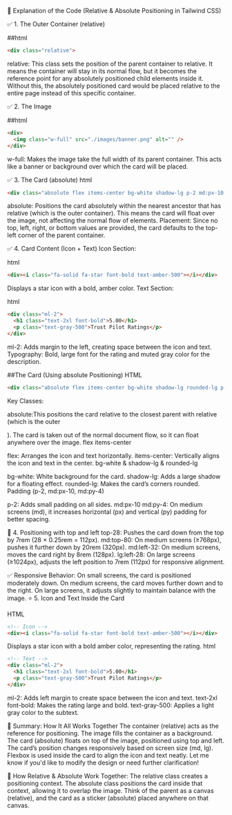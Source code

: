 📌 Explanation of the Code (Relative & Absolute Positioning in Tailwind CSS)


✅ 1. The Outer Container (relative)

##html
```html
<div class="relative">
```
relative: This class sets the position of the parent container to relative.
It means the container will stay in its normal flow, but it becomes the reference point for any absolutely positioned child elements inside it.
Without this, the absolutely positioned card would be placed relative to the entire page instead of this specific container.

✅ 2. The Image

##html

```html
<div>
  <img class="w-full" src="./images/banner.png" alt="" />
</div>
```

w-full: 
 Makes the image take the full width of its parent container.
This acts like a banner or background over which the card will be placed.

✅ 3. The Card (absolute)
html
```html
<div class="absolute flex items-center bg-white shadow-lg p-2 md:px-10 md:py-4">
```
absolute: Positions the card absolutely within the nearest ancestor that has relative (which is the outer container).
This means the card will float over the image, not affecting the normal flow of elements.
Placement: Since no top, left, right, or bottom values are provided, the card defaults to the top-left corner of the parent container.


✅ 4. Card Content (Icon + Text)
Icon Section:

html
```html
<div><i class="fa-solid fa-star font-bold text-amber-500"></i></div>
```
Displays a star icon with a bold, amber color.
Text Section:

html
```html
<div class="ml-2">
  <h1 class="text-2xl font-bold">5.00</h1>
  <p class="text-gray-500">Trust Pilot Ratings</p>
</div>
```
ml-2: Adds margin to the left, creating space between the icon and text.
Typography: Bold, large font for the rating and muted gray color for the description.

##The Card (Using absolute Positioning)
HTML
```html
<div class="absolute flex items-center bg-white shadow-lg rounded-lg p-2 md:px-10 md:py-4 top-28 md:top-80 md:left-32 lg:left-28">
```
Key Classes:

absolute:This positions the card relative to the closest parent with relative (which is the outer <div>).
The card is taken out of the normal document flow, so it can float anywhere over the image.
flex items-center

flex: Arranges the icon and text horizontally.
items-center: Vertically aligns the icon and text in the center.
bg-white & shadow-lg & rounded-lg

bg-white: White background for the card.
shadow-lg: Adds a large shadow for a floating effect.
rounded-lg: Makes the card’s corners rounded.
Padding (p-2, md:px-10, md:py-4)

p-2: Adds small padding on all sides.
md:px-10 md:py-4: On medium screens (md), it increases horizontal (px) and vertical (py) padding for better spacing.

🎯 4. Positioning with top and left
top-28: Pushes the card down from the top by 7rem (28 × 0.25rem = 112px).
md:top-80: On medium screens (≥768px), pushes it further down by 20rem (320px).
md:left-32: On medium screens, moves the card right by 8rem (128px).
lg:left-28: On large screens (≥1024px), adjusts the left position to 7rem (112px) for responsive alignment.

✅ Responsive Behavior:
On small screens, the card is positioned moderately down.
On medium screens, the card moves further down and to the right.
On large screens, it adjusts slightly to maintain balance with the image.
⭐ 5. Icon and Text Inside the Card

HTML

```html
<!-- Icon -->
<div><i class="fa-solid fa-star font-bold text-amber-500"></i></div>
```

Displays a star icon with a bold amber color, representing the rating.
html
```html
<!-- Text -->
<div class="ml-2">
  <h1 class="text-2xl font-bold">5.00</h1>
  <p class="text-gray-500">Trust Pilot Ratings</p>
</div>
```
ml-2: Adds left margin to create space between the icon and text.
text-2xl font-bold: Makes the rating large and bold.
text-gray-500: Applies a light gray color to the subtext.

🚀 Summary: How It All Works Together
The container (relative) acts as the reference for positioning.
The image fills the container as a background.
The card (absolute) floats on top of the image, positioned using top and left.
The card’s position changes responsively based on screen size (md, lg).
Flexbox is used inside the card to align the icon and text neatly.
Let me know if you'd like to modify the design or need further clarification!

🎯 How Relative & Absolute Work Together:
The relative class creates a positioning context.
The absolute class positions the card inside that context, allowing it to overlap the image.
Think of the parent as a canvas (relative), and the card as a sticker (absolute) placed anywhere on that canvas.
